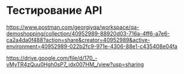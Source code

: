 # Тестирование API

https://www.postman.com/georgiyqa/workspace/qa-demoshopping/collection/40952989-88920d03-716a-4ff6-a7e6-ca2a4da0f488?action=share&creator=40952989&active-environment=40952989-022b2fc9-971e-4306-88e1-c435408e04fa

https://drive.google.com/file/d/170_-vMyTR4zQuu0Hgh0sP7_jdx007HM_/view?usp=sharing
